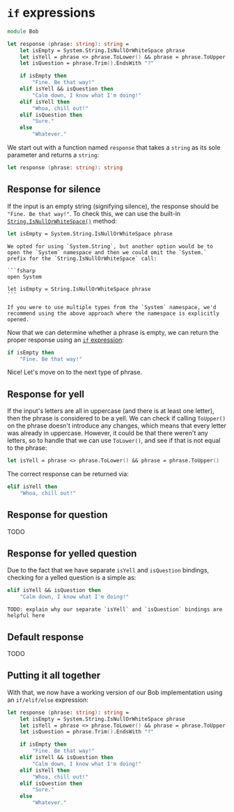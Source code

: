 # `if` expressions

```fsharp
module Bob

let response (phrase: string): string =
    let isEmpty = System.String.IsNullOrWhiteSpace phrase
    let isYell = phrase <> phrase.ToLower() && phrase = phrase.ToUpper()
    let isQuestion = phrase.Trim().EndsWith "?"

    if isEmpty then
        "Fine. Be that way!"
    elif isYell && isQuestion then
        "Calm down, I know what I'm doing!"
    elif isYell then
        "Whoa, chill out!"
    elif isQuestion then
        "Sure."
    else
        "Whatever."
```

We start out with a function named `response` that takes a `string` as its sole parameter and returns a `string`:

```fsharp
let response (phrase: string): string
```

## Response for silence

If the input is an empty string (signifying silence), the response should be `"Fine. Be that way!"`.
To check this, we can use the built-in [`String.IsNullOrWhiteSpace()`][string.isnullorwhitespace] method:

```fsharp
let isEmpty = System.String.IsNullOrWhiteSpace phrase
```

````exercism/note
We opted for using `System.String`, but another option would be to open the `System` namespace and then we could omit the `System.` prefix for the `String.IsNullOrWhiteSpace` call:

```fsharp
open System

let isEmpty = String.IsNullOrWhiteSpace phrase
```

If you were to use multiple types from the `System` namespace, we'd recommend using the above approach where the namespace is explicitly opened.
````

Now that we can determine whether a phrase is empty, we can return the proper response using an [`if` expression][if-expressions]:

```fsharp
if isEmpty then
    "Fine. Be that way!"
```

Nice! Let's move on to the next type of phrase.

## Response for yell

If the input's letters are all in uppercase (and there is at least one letter), then the phrase is considered to be a yell.
We can check if calling `ToUpper()` on the phrase doesn't introduce any changes, which means that every letter was already in uppercase.
However, it could be that there weren't any letters, so to handle that we can use `ToLower()`, and see if that is not equal to the phrase:

```fsharp
let isYell = phrase <> phrase.ToLower() && phrase = phrase.ToUpper()
```

The correct response can be returned via:

```fsharp
elif isYell then
    "Whoa, chill out!"
```

## Response for question

TODO

## Response for yelled question

Due to the fact that we have separate `isYell` and `isQuestion` bindings, checking for a yelled question is a simple as:

```fsharp
elif isYell && isQuestion then
    "Calm down, I know what I'm doing!"
```

```exercism/note
TODO: explain why our separate `isYell` and `isQuestion` bindings are helpful here
```

## Default response

TODO

## Putting it all together

With that, we now have a working version of our Bob implementation using an `if/elif/else` expression:

```fsharp
let response (phrase: string): string =
    let isEmpty = System.String.IsNullOrWhiteSpace phrase
    let isYell = phrase <> phrase.ToLower() && phrase = phrase.ToUpper()
    let isQuestion = phrase.Trim().EndsWith "?"

    if isEmpty then
        "Fine. Be that way!"
    elif isYell && isQuestion then
        "Calm down, I know what I'm doing!"
    elif isYell then
        "Whoa, chill out!"
    elif isQuestion then
        "Sure."
    else
        "Whatever."
```

[if-expressions]: https://learn.microsoft.com/en-us/dotnet/fsharp/language-reference/conditional-expressions-if-then-else
[string.isnullorwhitespace]: https://learn.microsoft.com/en-us/dotnet/api/system.string.isnullorwhitespace
